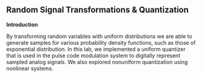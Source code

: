 ## Random Signal Transformations & Quantization


**Introduction**

By transforming random variables with uniform distributions we are able to generate samples for various probability density functions, such as those of exponential distribution. In this lab, we implemented a uniform quantizer that is used in the pulse code modulation system to digitally represent sampled analog signals. We also explored nonuniform quantization using nonlinear systems.
